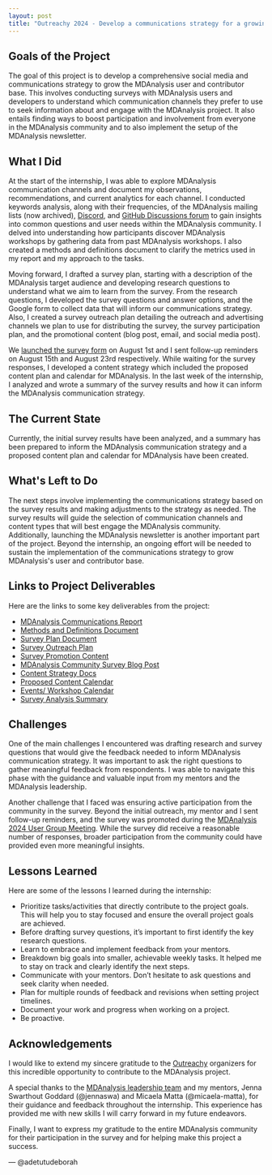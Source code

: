 ```yaml
---
layout: post
title: "Outreachy 2024 - Develop a communications strategy for a growing MDAnalysis user and contributor base"
---
```


## Goals of the Project

The goal of this project is to develop a comprehensive social media and communications strategy to grow the MDAnalysis user and contributor base. This involves conducting surveys with MDAnalysis users and developers to understand which communication channels they prefer to use to seek information about and engage with the MDAnalysis project. It also entails finding ways to boost participation and involvement from everyone in the MDAnalysis community and to also implement the setup of the MDAnalysis newsletter.

## What I Did

At the start of the internship, I was able to explore MDAnalysis communication channels and document my observations, recommendations, and current analytics for each channel. I conducted keywords analysis, along with their frequencies, of the MDAnalysis mailing lists (now archived), [Discord](https://discord.com/channels/807348386012987462/), and [GitHub Discussions forum](https://github.com/MDAnalysis/mdanalysis/discussions) to gain insights into common questions and user needs within the MDAnalysis community. I delved into understanding how participants discover MDAnalysis workshops by gathering data from past MDAnalysis workshops. I also created a methods and definitions document to clarify the metrics used in my report and my approach to the tasks.

Moving forward, I drafted a survey plan, starting with a description of the MDAnalysis target audience and developing research questions to understand what we aim to learn from the survey. From the research questions, I developed the survey questions and answer options, and the Google form to collect data that will inform our communications strategy. Also, I created a survey outreach plan detailing the outreach and advertising channels we plan to use for distributing the survey, the survey participation plan, and the promotional content (blog post, email, and social media post).

We [launched the survey form](https://www.mdanalysis.org/2024/07/31/survey-announcement/) on August 1st and I sent follow-up reminders on August 15th and August 23rd respectively. While waiting for the survey responses, I developed a content strategy which included the proposed content plan and calendar for MDAnalysis. In the last week of the internship, I analyzed and wrote a summary of the survey results and how it can inform the MDAnalysis communication strategy.

## The Current State

Currently, the initial survey results have been analyzed, and a summary has been prepared to inform the MDAnalysis communication strategy and a proposed content plan and calendar for MDAnalysis have been created.

## What's Left to Do

The next steps involve implementing the communications strategy based on the survey results and making adjustments to the strategy as needed. The survey results will guide the selection of communication channels and content types that will best engage the MDAnalysis community. Additionally, launching the MDAnalysis newsletter is another important part of the project. Beyond the internship, an ongoing effort will be needed to sustain the implementation of the communications strategy to grow MDAnalysis's user and contributor base.

## Links to Project Deliverables

Here are the links to some key deliverables from the project:

- [MDAnalysis Communications Report](https://docs.google.com/spreadsheets/d/1ARZxzOBy5MHa1UZfHyozmryDdgkBv_t652JwJ_xY6EU/edit?usp=drive_link)
- [Methods and Definitions Document](https://docs.google.com/document/d/1I-NqeWR2rYfE8KHVm7Xg-Y8JGsIFDWpBYqBlplKsbm4/edit?usp=drive_link)
- [Survey Plan Document](https://docs.google.com/document/d/16aVir2wgamMsHnQ3nHQ5mGCr2GjAnH2qglYxDgoVdas/edit?usp=drive_link)
- [Survey Outreach Plan](https://docs.google.com/spreadsheets/d/1OFVzdHiQ5CQdeFokwJC2Mp10No3SA9vA8SveWOp1rC8/edit?usp=drive_link)
- [Survey Promotion Content](https://docs.google.com/document/d/1SZIDpFcvfh6yN7pfFYm8UGm3DP7I4w-6BGzME8quGqg/edit?usp=drive_link)
- [MDAnalysis Community Survey Blog Post](https://www.mdanalysis.org/2024/07/31/survey-announcement/)
- [Content Strategy Docs](https://docs.google.com/spreadsheets/d/1p53ojMr3knXymFmeCvgPkud3oOREAymmBav2WKmLvMI/edit?usp=drive_link)
- [Proposed Content Calendar](https://docs.google.com/document/d/1qNhPhJjpAVecqy3pEr50AfQDj1MPdeYFjnFA-T6tbwI/edit?usp=sharing)
- [Events/ Workshop Calendar](https://docs.google.com/document/d/1WNOaAmvAy4A51mJo-EgHlxt6ZBDndBJo0M_ddqEQDi8/edit?usp=drive_link)
- [Survey Analysis Summary](https://docs.google.com/document/d/1kHNvyK0khwu4UBd1mU5v7YiyH6tpWpUlS22Ohzg6GfY/edit?usp=sharing)

## Challenges

One of the main challenges I encountered was drafting research and survey questions that would give the feedback needed to inform MDAnalysis communication strategy. It was important to ask the right questions to gather meaningful feedback from respondents. I was able to navigate this phase with the guidance and valuable input from my mentors and the MDAnalysis leadership.

Another challenge that I faced was ensuring active participation from the community in the survey. Beyond the initial outreach, my mentor and I sent follow-up reminders, and the survey was promoted during the [MDAnalysis 2024 User Group Meeting](https://www.mdanalysis.org/pages/ugm2024/). While the survey did receive a reasonable number of responses, broader participation from the community could have provided even more meaningful insights.

## Lessons Learned

Here are some of the lessons I learned during the internship:
- Prioritize tasks/activities that directly contribute to the project goals. This will help you to stay focused and ensure the overall project goals are achieved.
- Before drafting survey questions, it’s important to first identify the key research questions.
- Learn to embrace and implement feedback from your mentors.
- Breakdown big goals into smaller, achievable weekly tasks. It helped me to stay on track and clearly identify the next steps.
- Communicate with your mentors. Don’t hesitate to ask questions and seek clarity when needed.
- Plan for multiple rounds of feedback and revisions when setting project timelines.
- Document your work and progress when working on a project.
- Be proactive.

## Acknowledgements

I would like to extend my sincere gratitude to the [Outreachy](https://www.outreachy.org/) organizers for this incredible opportunity to contribute to the MDAnalysis project.

A special thanks to the [MDAnalysis leadership team](https://www.mdanalysis.org/about/#mdanalysis-core-developers) and my mentors, Jenna Swarthout Goddard (@jennaswa) and Micaela Matta (@micaela-matta), for their guidance and feedback throughout the internship. This experience has provided me with new skills I will carry forward in my future endeavors.

Finally, I want to express my gratitude to the entire MDAnalysis community for their participation in the survey and for helping make this project a success.

— @adetutudeborah 
